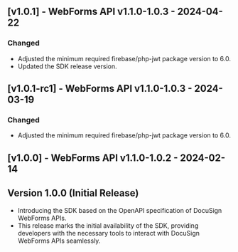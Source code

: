 ## [v1.0.1] - WebForms API v1.1.0-1.0.3 - 2024-04-22
### Changed
- Adjusted the minimum required firebase/php-jwt package version to 6.0.
- Updated the SDK release version.

## [v1.0.1-rc1] - WebForms API v1.1.0-1.0.3 - 2024-03-19
### Changed
- Adjusted the minimum required firebase/php-jwt package version to 6.0.

## [v1.0.0] - WebForms API v1.1.0-1.0.2 - 2024-02-14
## Version 1.0.0 (Initial Release)
- Introducing the SDK based on the OpenAPI specification of DocuSign WebForms APIs.
- This release marks the initial availability of the SDK, providing developers with the necessary tools to interact with DocuSign WebForms APIs seamlessly.
